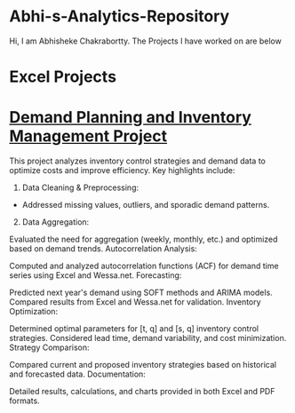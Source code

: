 # Abhi-s-Analytics-Repository
Hi, I am Abhisheke Chakrabortty. The Projects I have worked on are below
# Excel Projects
# [Demand Planning and Inventory Management Project](https://github.com/Abhi-c52/Abhi-s-Analytics-Repository/tree/525d0c38999c7f99f689ccf03446158712a025ae/Excel%20Project-%20Demand%20Planning%20and%20Inventory%20Management)
This project analyzes inventory control strategies and demand data to optimize costs and improve efficiency. Key highlights include:

1. Data Cleaning & Preprocessing:

- Addressed missing values, outliers, and sporadic demand patterns.
2. Data Aggregation:

Evaluated the need for aggregation (weekly, monthly, etc.) and optimized based on demand trends.
Autocorrelation Analysis:

Computed and analyzed autocorrelation functions (ACF) for demand time series using Excel and Wessa.net.
Forecasting:

Predicted next year's demand using SOFT methods and ARIMA models.
Compared results from Excel and Wessa.net for validation.
Inventory Optimization:

Determined optimal parameters for [t, q] and [s, q] inventory control strategies.
Considered lead time, demand variability, and cost minimization.
Strategy Comparison:

Compared current and proposed inventory strategies based on historical and forecasted data.
Documentation:

Detailed results, calculations, and charts provided in both Excel and PDF formats.
